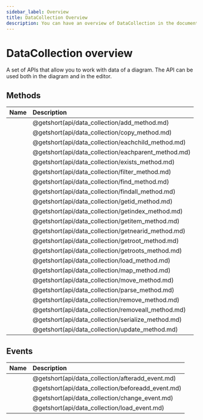 ```yaml
---
sidebar_label: Overview
title: DataCollection Overview
description: You can have an overview of DataCollection in the documentation of the DHTMLX JavaScript Diagram library. Browse developer guides and API reference, try out code examples and live demos, and download a free 30-day evaluation version of DHTMLX Diagram.
---
```


# DataCollection overview

A set of APIs that allow you to work with data of a diagram. The API can be used both in the diagram and in the editor.

## Methods

| Name                                         | Description                                         |
| :------------------------------------------- | :-------------------------------------------------- |
| [](api/data_collection/add_method.md)        | @getshort(api/data_collection/add_method.md)        |
| [](api/data_collection/copy_method.md)       | @getshort(api/data_collection/copy_method.md)       |
| [](api/data_collection/eachchild_method.md)  | @getshort(api/data_collection/eachchild_method.md)  |
| [](api/data_collection/eachparent_method.md) | @getshort(api/data_collection/eachparent_method.md) |
| [](api/data_collection/exists_method.md)     | @getshort(api/data_collection/exists_method.md)     |
| [](api/data_collection/filter_method.md)     | @getshort(api/data_collection/filter_method.md)     |
| [](api/data_collection/find_method.md)       | @getshort(api/data_collection/find_method.md)       |
| [](api/data_collection/findall_method.md)    | @getshort(api/data_collection/findall_method.md)    |
| [](api/data_collection/getid_method.md)      | @getshort(api/data_collection/getid_method.md)      |
| [](api/data_collection/getindex_method.md)   | @getshort(api/data_collection/getindex_method.md)   |
| [](api/data_collection/getitem_method.md)    | @getshort(api/data_collection/getitem_method.md)    |
| [](api/data_collection/getnearid_method.md)  | @getshort(api/data_collection/getnearid_method.md)  |
| [](api/data_collection/getroot_method.md)    | @getshort(api/data_collection/getroot_method.md)    |
| [](api/data_collection/getroots_method.md)   | @getshort(api/data_collection/getroots_method.md)   |
| [](api/data_collection/load_method.md)       | @getshort(api/data_collection/load_method.md)       |
| [](api/data_collection/map_method.md)        | @getshort(api/data_collection/map_method.md)        |
| [](api/data_collection/move_method.md)       | @getshort(api/data_collection/move_method.md)       |
| [](api/data_collection/parse_method.md)      | @getshort(api/data_collection/parse_method.md)      |
| [](api/data_collection/remove_method.md)     | @getshort(api/data_collection/remove_method.md)     |
| [](api/data_collection/removeall_method.md)  | @getshort(api/data_collection/removeall_method.md)  |
| [](api/data_collection/serialize_method.md)  | @getshort(api/data_collection/serialize_method.md)  |
| [](api/data_collection/update_method.md)     | @getshort(api/data_collection/update_method.md)     |

## Events

| Name                                       | Description                                       |
| :----------------------------------------- | :------------------------------------------------ |
| [](api/data_collection/afteradd_event.md)  | @getshort(api/data_collection/afteradd_event.md)  |
| [](api/data_collection/beforeadd_event.md) | @getshort(api/data_collection/beforeadd_event.md) |
| [](api/data_collection/change_event.md)    | @getshort(api/data_collection/change_event.md)    |
| [](api/data_collection/load_event.md)      | @getshort(api/data_collection/load_event.md)      |

